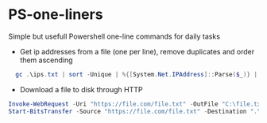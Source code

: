 # PS-one-liners
Simple but usefull Powershell one-line commands for daily tasks

* Get ip addresses from a file (one per line), remove duplicates and order them ascending
```Powershell
  gc .\ips.txt | sort -Unique | %{[System.Net.IPAddress]::Parse($_)} | sort {$bytes=$_.GetAddressBytes();[array]::Reverse($bytes);[BitConverter]::ToUInt32($bytes,0)} | ft IPAddressToString
```

* Download a file to disk through HTTP
```Powershell
Invoke-WebRequest -Uri "https://file.com/file.txt" -OutFile "C:\file.txt"
Start-BitsTransfer -Source "https://file.com/file.txt" -Destination ".\file.txt"
```

